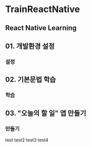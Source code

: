 # TrainReactNative
React Native Learning
---
## 01. 개발환경 설정
### 설정
## 02. 기본문법 학습
### 학습
## 03. "오늘의 할 일" 앱 만들기
### 만들기
test
test2
test3
test4

